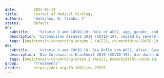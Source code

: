 ```yaml
---
date:        2021-05-14
title:       Journal of Medical Virology
authors:     'Getachew, B, Tizabi, Y'
status:      default
en:
  subtitle:    'Vitamin D and COVID-19: Role of ACE2, age, gender, and ethnicity'
  description: 'Coronavirus disease 2019 (COVID-19), caused by severe acute respiratory syndrome coronavirus 2 (SARS-CoV-2) virus, disproportionally targets older people, particularly men, ethnic minorities, and individuals with underlying diseases such as compromised immune system, cardiovascular disease, and diabetes. The discrepancy in COVID-19 incidence and severity is multifaceted and likely involves biological, social, as well as nutritional status. Vitamin D deficiency, notably common in Black and Brown people and elderly, is associated with an increased susceptibility to many of the diseases comorbid with COVID-19. Vitamin D deficiency can cause over-activation of the pulmonary renin-angiotensin system (RAS) leading to the respiratory syndrome. RAS is regulated in part at least by angiotensin-converting enzyme 2 (ACE2), which also acts as a primary receptor for SARS-CoV-2 entry into the cells. Hence, vitamin D deficiency can exacerbate COVID-19, via its effects on ACE2. In this review we focus on influence of age, gender, and ethnicity on vitamin D-ACE2 interaction and susceptibility to COVID-19.'
  tags: [angiotensin‐converting enzyme 2 (ACE2), co‐morbidity‐COVID‐19, cytokine Storm, SARS‐CoV‐2, vitamin D deficiency]
de: 
  subtitle:    'Vitamin D und COVID-19: Die Rolle von ACE2, Alter, Geschlecht und ethnischer Zugehörigkeit'
  description: 'Die Coronavirus-Krankheit 2019 (COVID-19), die durch das Coronavirus 2 des schweren akuten respiratorischen Syndroms (SARS-CoV-2) verursacht wird, betrifft unverhältnismäßig häufig ältere Menschen, insbesondere Männer, ethnische Minderheiten und Personen mit Grunderkrankungen wie geschwächtem Immunsystem, Herz-Kreislauf-Erkrankungen und Diabetes. Die Diskrepanz bei der Häufigkeit und dem Schweregrad von COVID-19 ist vielschichtig und hat wahrscheinlich mit dem biologischen und sozialen Status sowie mit dem Ernährungszustand zu tun. Ein Vitamin-D-Mangel, der vor allem bei schwarzen und braunen Menschen sowie bei älteren Menschen auftritt, wird mit einer erhöhten Anfälligkeit für viele der mit COVID-19 einhergehenden Krankheiten in Verbindung gebracht. Vitamin-D-Mangel kann zu einer Überaktivierung des pulmonalen Renin-Angiotensin-Systems (RAS) führen, was das respiratorische Syndrom auslöst. Das RAS wird zumindest teilweise durch das Angiotensin-konvertierende Enzym 2 (ACE2) reguliert, das auch als primärer Rezeptor für den Eintritt von SARS-CoV-2 in die Zellen fungiert. Daher kann ein Vitamin-D-Mangel COVID-19 über seine Auswirkungen auf ACE2 verschlimmern. In dieser Übersicht konzentrieren wir uns auf den Einfluss von Alter, Geschlecht und ethnischer Zugehörigkeit auf die Wechselwirkung zwischen Vitamin D und ACE2 und die Anfälligkeit für COVID-19.'
  tags: [Angiotensin-Converting-Enzym 2 (ACE2), Komorbidität-COVID-19, Zytokinsturm, SARS-CoV-2, Vitamin-D-Mangel]
group:       "Treatments"
credit:      https://doi.org/10.1002/jmv.27075
---
```


